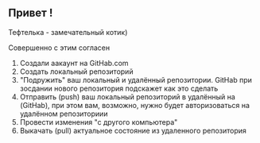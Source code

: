 ## Привет !

Тефтелька - замечательный котик)

Совершенно с этим согласен 

1. Создали аакаунт на GitHab.com
2. Создать локальный репозиторий
3. "Подружить" ваш локальный и удалённый репозитории. GitHab при зосдании нового репозитория подскажет как это сделать
4. Отправить (push) ваш локальный репозиторий в удалённый на (GitHab), при этом  вам, возможно, нужно будет авторизоваться на удалённом репозиториии
5. Провести изменения "с другого компьютера"
6. Выкачать (pull) актуальное состояние из удаленного репозитория 